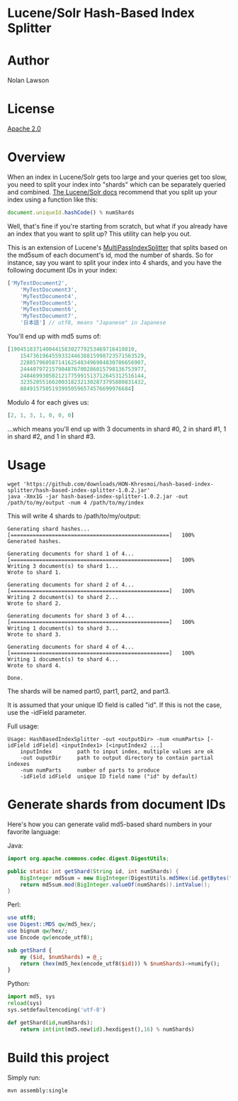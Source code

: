Lucene/Solr Hash-Based Index Splitter
=========

Author
======
Nolan Lawson

License
=======
[Apache 2.0][1]

Overview
========
When an index in Lucene/Solr gets too large and your queries get too slow, you need to split your index into "shards" which can be separately queried and combined. [The Lucene/Solr docs][3] recommend that you split up your index using a function like this:

```javascript
document.uniqueId.hashCode() % numShards
``` 

Well, that's fine if you're starting from scratch, but what if you already have an index that you want to split up?  This utility can help you out.

This is an extension of Lucene's [MultiPassIndexSplitter][2] that splits based on the md5sum of each document's id, mod the number of shards.  So for instance, say you want to split your index into 4 shards, and you have the following document IDs in your index:

```javascript
['MyTestDocument2',
    'MyTestDocument3',
    'MyTestDocument4',
    'MyTestDocument5',
    'MyTestDocument6',
    'MyTestDocument7',
    '日本語'] // utf8, means "Japanese" in Japanese

```

You'll end up with md5 sums of:

```javascript
[190451837140044158302779253469716410810,
    154736196455933244638815998723571563529,
    228857960587141625483496904830786656907,
    244407972157904876700286015798136753977,
    248469930502121775991513712645312516144,
    323520551662003182321302873795880831432,
    88491575051939950596574576699976684]
```

Modulo 4 for each gives us:

```javascript
[2, 1, 3, 1, 0, 0, 0]
```

...which means you'll end up with 3 documents in shard #0, 2 in shard #1, 1 in shard #2, and 1 in shard #3.

Usage
========

```
wget 'https://github.com/downloads/HON-Khresmoi/hash-based-index-splitter/hash-based-index-splitter-1.0.2.jar'
java -Xmx1G -jar hash-based-index-splitter-1.0.2.jar -out /path/to/my/output -num 4 /path/to/my/index
```

This will write 4 shards to /path/to/my/output:

```
Generating shard hashes...
[==================================================]   100%
Generated hashes.

Generating documents for shard 1 of 4...
[==================================================]   100%
Writing 3 document(s) to shard 1...
Wrote to shard 1.

Generating documents for shard 2 of 4...
[==================================================]   100%
Writing 2 document(s) to shard 2...
Wrote to shard 2.

Generating documents for shard 3 of 4...
[==================================================]   100%
Writing 1 document(s) to shard 3...
Wrote to shard 3.

Generating documents for shard 4 of 4...
[==================================================]   100%
Writing 1 document(s) to shard 4...
Wrote to shard 4.

Done.
```

The shards will be named part0, part1, part2, and part3.

It is assumed that your unique ID field is called "id".  If this is not the case, use the -idField parameter.

Full usage:

```
Usage: HashBasedIndexSplitter -out <outputDir> -num <numParts> [-idField idField] <inputIndex1> [<inputIndex2 ...]
	inputIndex        path to input index, multiple values are ok
	-out ouputDir     path to output directory to contain partial indexes
	-num numParts     number of parts to produce
	-idField idField  unique ID field name ("id" by default)
```

Generate shards from document IDs
=========

Here's how you can generate valid md5-based shard numbers in your favorite language:

Java:
```java
import org.apache.commons.codec.digest.DigestUtils;

public static int getShard(String id, int numShards) {
    BigInteger md5sum = new BigInteger(DigestUtils.md5Hex(id.getBytes("UTF-8")), 16);
    return md5sum.mod(BigInteger.valueOf(numShards)).intValue();
}
```

Perl:
```perl
use utf8;
use Digest::MD5 qw/md5_hex/;
use bignum qw/hex/;
use Encode qw(encode_utf8);

sub getShard {
    my ($id, $numShards) = @_;
    return (hex(md5_hex(encode_utf8($id))) % $numShards)->numify();
}
```

Python:
```python
import md5, sys
reload(sys)
sys.setdefaultencoding('utf-8')

def getShard(id,numShards):
    return int(int(md5.new(id).hexdigest(),16) % numShards)
```

Build this project
======

Simply run:

```
mvn assembly:single
````

[1]: http://www.apache.org/licenses/LICENSE-2.0.html
[2]: http://lucene.apache.org/core/old_versioned_docs/versions/3_5_0/api/all/org/apache/lucene/index/MultiPassIndexSplitter.html
[3]: http://wiki.apache.org/solr/DistributedSearch
